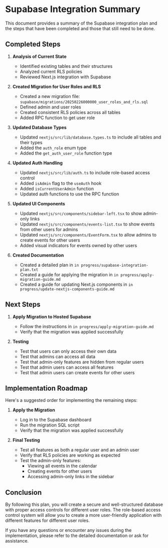 # Supabase Integration Summary

This document provides a summary of the Supabase integration plan and the steps that have been completed and those that still need to be done.

## Completed Steps

1. **Analysis of Current State**
   - Identified existing tables and their structures
   - Analyzed current RLS policies
   - Reviewed Next.js integration with Supabase

2. **Created Migration for User Roles and RLS**
   - Created a new migration file: `supabase/migrations/20250226000000_user_roles_and_rls.sql`
   - Defined admin and user roles
   - Created consistent RLS policies across all tables
   - Added RPC function to get user role

3. **Updated Database Types**
   - Updated `nextjs/src/lib/database.types.ts` to include all tables and their types
   - Added the `auth_role` enum type
   - Added the `get_auth_user_role` function type

4. **Updated Auth Handling**
   - Updated `nextjs/src/lib/auth.ts` to include role-based access control
   - Added `isAdmin` flag to the `useAuth` hook
   - Added `isCurrentUserAdmin` function
   - Updated auth functions to use the RPC function

5. **Updated UI Components**
   - Updated `nextjs/src/components/sidebar-left.tsx` to show admin-only links
   - Updated `nextjs/src/components/events-list.tsx` to show events from other users for admins
   - Updated `nextjs/src/components/EventForm.tsx` to allow admins to create events for other users
   - Added visual indicators for events owned by other users

6. **Created Documentation**
   - Created a detailed plan in `in progress/supabase-integration-plan.txt`
   - Created a guide for applying the migration in `in progress/apply-migration-guide.md`
   - Created a guide for updating Next.js components in `in progress/update-nextjs-components-guide.md`

## Next Steps

1. **Apply Migration to Hosted Supabase**
   - Follow the instructions in `in progress/apply-migration-guide.md`
   - Verify that the migration was applied successfully

2. **Testing**
   - Test that users can only access their own data
   - Test that admins can access all data
   - Test that admin-only features are hidden from regular users
   - Test that admin users can access all features
   - Test that admin users can create events for other users

## Implementation Roadmap

Here's a suggested order for implementing the remaining steps:

1. **Apply the Migration**
   - Log in to the Supabase dashboard
   - Run the migration SQL script
   - Verify that the migration was applied successfully

2. **Final Testing**
   - Test all features as both a regular user and an admin user
   - Verify that RLS policies are working as expected
   - Test the admin-only features:
     - Viewing all events in the calendar
     - Creating events for other users
     - Accessing admin-only links in the sidebar

## Conclusion

By following this plan, you will create a secure and well-structured database with proper access controls for different user roles. The role-based access control system will allow you to create a more user-friendly application with different features for different user roles.

If you have any questions or encounter any issues during the implementation, please refer to the detailed documentation or ask for assistance.

